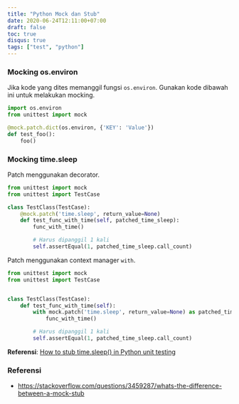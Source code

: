```yaml
---
title: "Python Mock dan Stub"
date: 2020-06-24T12:11:00+07:00
draft: false
toc: true
disqus: true
tags: ["test", "python"]
---
```


### Mocking os.environ

Jika kode yang dites memanggil fungsi `os.environ`. Gunakan kode dibawah ini untuk melakukan mocking.

```python
import os.environ
from unittest import mock

@mock.patch.dict(os.environ, {'KEY': 'Value'})
def test_foo():
    foo()
```

### Mocking time.sleep

Patch menggunakan decorator.

```python
from unittest import mock
from unittest import TestCase

class TestClass(TestCase):
    @mock.patch('time.sleep', return_value=None)
    def test_func_with_time(self, patched_time_sleep):
        func_with_time()

        # Harus dipanggil 1 kali
        self.assertEqual(1, patched_time_sleep.call_count)
```

Patch menggunakan context manager `with`.

```python
from unittest import mock
from unittest import TestCase


class TestClass(TestCase):
    def test_func_with_time(self):
        with mock.patch('time.sleep', return_value=None) as patched_time_sleep:
            func_with_time()

        # Harus dipanggil 1 kali
        self.assertEqual(1, patched_time_sleep.call_count)
```

**Referensi**: [How to stub time.sleep() in Python unit testing](https://stackoverflow.com/questions/22836874/how-to-stub-time-sleep-in-python-unit-testing)

### Referensi

- https://stackoverflow.com/questions/3459287/whats-the-difference-between-a-mock-stub
